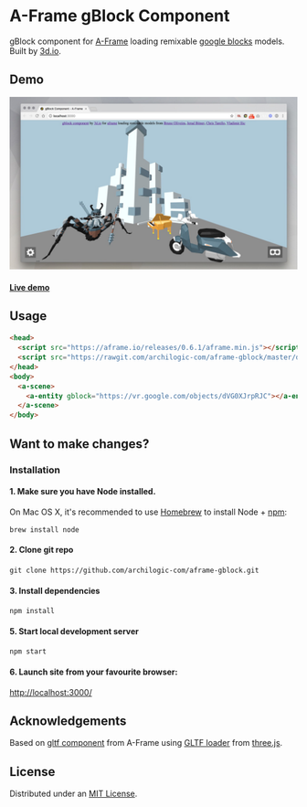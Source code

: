 # A-Frame gBlock Component

gBlock component for [A-Frame](https://aframe.io) loading remixable [google blocks](https://vr.google.com) models. Built by [3d.io](https://3d.io).

## Demo

![](static/screenshot.jpg)

#### [Live demo](https://archilogic-com.github.io/aframe-gblock/)

## Usage

```html
<head>
  <script src="https://aframe.io/releases/0.6.1/aframe.min.js"></script>
  <script src="https://rawgit.com/archilogic-com/aframe-gblock/master/dist/gblock.js"></script>
</head>
<body>
  <a-scene>
    <a-entity gblock="https://vr.google.com/objects/dVG0XJrpRJC"></a-entity>
  </a-scene>
</body>
```

## Want to make changes?

### Installation

#### 1. Make sure you have Node installed.

On Mac OS X, it's recommended to use [Homebrew](http://brew.sh/) to install Node + [npm](https://www.npmjs.com):

    brew install node

#### 2. Clone git repo 

    git clone https://github.com/archilogic-com/aframe-gblock.git

#### 3. Install dependencies

    npm install

#### 5. Start local development server

    npm start

#### 6. Launch site from your favourite browser:

[http://localhost:3000/](http://localhost:3000/)

## Acknowledgements

Based on [gltf component](https://aframe.io/docs/0.6.0/components/gltf-model.html) from A-Frame using [GLTF loader](https://threejs.org/examples/#webgl_loader_gltf) from [three.js](https://threejs.org/).

## License

Distributed under an [MIT License](LICENSE).

